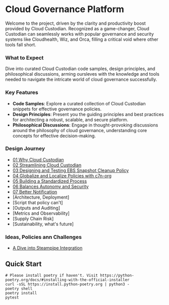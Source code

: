 # Cloud Governance Platform

Welcome to the project, driven by the clarity and productivity boost provided by Cloud Custodian. Recognized as a game-changer, Cloud Custodian can seamlessly works with popular governance and security systems like Cloudhealth, Wiz, and Orca, filling a critical void where other tools fall short.

### What to Expect

Dive into curated Cloud Custodian code samples, design principles, and philosophical discussions, arming oursleves with the knowledge and tools needed to navigate the intricate world of cloud governance successfully.

### Key Features

- **Code Samples**: Explore a curated collection of Cloud Custodian snippets for effective governance policies.
- **Design Principles**: Present you the guiding principles and best practices for architecting a robust, scalable, and secure platform.
- **Philosophical Discussions**: Engage in thought-provoking discussions around the philosophy of cloud governance, understanding core concepts for effective decision-making.

### Design Journey

- [01 Why Cloud Custodian](docs/journey/01-why-cloud-custodian.md)
- [02 Streamlining Cloud Custodian](docs/journey/02-streamlining-cloud-custodian.md)
- [03 Designing and Testing EBS Snapshot Cleanup Policy](docs/journey/03-designing-and-testing-ebs-snapshot-cleanup-policy.md)
- [04 Globalize and Localize Policies with c7n-org](docs/journey/04-globalize-and-localize-policies.md)
- [05 Building a Standardized Process](docs/journey/05-building-a-standardized-process.md)
- [06 Balances Autonomy and Security](docs/journey/06-balances-autonomy-and-security.md)
- [07 Better Notification](docs/journey/07-better-notification.md)
- [Architecture, Deployment]
- [Script that policy can't]
- [Outputs and Auditing]
- [Metrics and Observability]
- [Supply Chain Risk]
- [Sustainability, what's future]

### Ideas, Policies ann Challenges

- [A Dive into Steampipe Integration](docs/ideas/steampipe-integration.md)

## Quick Start

```shell
# Please install poetry if haven't. Visit https://python-poetry.org/docs/#installing-with-the-official-installer
curl -sSL https://install.python-poetry.org | python3 -
poetry shell
poetry install
pytest
```
